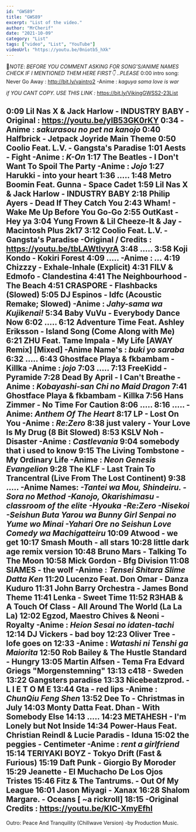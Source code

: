 ```yaml
---
id: "GWS89"
title: "GWS89"
excerpt: "List of the video."
author: "MrCherif"
date: "2021-10-09"
category: "List"
tags: ["video", "List", "YouTube"]
videoUrl: "https://youtu.be/0niotb5_hXk"
---
```

📌*NOTE*:
*BEFORE YOU COMMENT ASKING FOR SONG'S/ANIME NAMES CHECK IF I MENTIONED THEM HERE FIRST👇 ..PLEASE*
0:00 intro song: Never Go Away :
http://bit.ly/vaintro2
-Anime : *kaguya sama love is war*

*if YOU CANT COPY. USE THIS LINK :*
https://bit.ly/VikingGWSS2-23List

0:09 Lil Nas X & Jack Harlow - INDUSTRY BABY
-Original : https://youtu.be/yIB53GK0rKY
0:34
-Anime : *sakurasou no pet na kanojo*
0:40 Halfbrick - Jetpack Joyride Main Theme
0:50 Coolio Feat. L.V. - Gangsta's Paradise
1:01 Aests - Fight
-Anime : *K-On*
1:17 The Beatles - I Don't Want To Spoil The Party
-Anime : *Jojo*
1:27 Harukki - into your heart
1:36 .....
1:48 Metro Boomin Feat. Gunna - Space Cadet 
1:59 Lil Nas X & Jack Harlow - INDUSTRY BABY
2:18 Philip Ayers - Dead If They Catch You
2:43 Wham! - Wake Me Up Before You Go-Go
2:55 OutKast - Hey ya
3:04 Yung Frown & Lil Cheeze-It & Jay - Macintosh Plus 2k17
3:12 Coolio Feat. L.V. - Gangsta's Paradise 
-Original / Credits : https://youtu.be/tbLAWtlvyrA
3:48 .....
3:58 Koji Kondo - Kokiri Forest
4:09 .....
-Anime : *...*
4:19 Chizzzy - Exhale-Inhale (Explicit)
4:31 FILV & Edmofo - Clandestina
4:41 The Neighbourhood - The Beach
4:51 CRASPORE - Flashbacks (Slowed)
5:05 DJ Espinos - Idfc (Acoustic Remake; Slowed)
-Anime : *Jahy-sama wa Kujikenai!*
5:34 Baby VuVu - Everybody Dance Now
6:02 .....
6:12 Adventure Time Feat. Ashley Eriksson - Island Song (Come Along with Me)
6:21 ZHU Feat. Tame Impala - My Life [AWAY Remix] [Mixed]
-Anime Name's : *buki yo saraba*
6:32 .....
6:43 Ghostface Playa & fkbambam - Killka
-Anime : *jojo*
7:03 .....
7:13 FreeKidd - Pyramide
7:28 Dead By April - I Can't Breathe
-Anime : *Kobayashi-san Chi no Maid Dragon*
7:41 Ghostface Playa & fkbambam - Killka
7:56 Hans Zimmer - No Time For Caution
8:06 .....
8:16 .....
-Anime: *Anthem Of The Heart*
8:17 LP - Lost On You
-Anime : *Re:Zero*
8:38 just valery - Your Love Is My Drug (8 Bit Slowed)
8:53 KSLV Noh - Disaster
-Anime : *Castlevania*
9:04 somebody that i used to know
9:15 The Living Tombstone - My Ordinary Life
-Anime : *Neon Genesis Evangelion*
9:28 The KLF - Last Train To Trancentral (Live From The Lost Continent)
9:38 .....
-Anime Names: *-Tantei wa Mou, Shindeiru. 
-Sora no Method 
-Kanojo, Okarishimasu 
-classroom of the elite 
-Hyouka 
-Re:Zero 
-Nisekoi 
-Seishun Buta Yarou wa Bunny Girl Senpai no Yume wo Minai 
-Yahari Ore no Seishun Love Comedy wa Machigatteiru*
10:09 Atwood - we get
10:17 Smash Mouth - all stars
10:28 little dark age remix version
10:48 Bruno Mars - Talking To The Moon
10:58 Mick Gordon - Bfg Division
11:08 SIAMES - the wolf
-Anime : *Tensei Shitara Slime Datta Ken*
11:20 Lucenzo Feat. Don Omar - Danza Kuduro
11:31 John Barry Orchestra - James Bond Theme
11:41 Lenka - Sweet Time
11:52 R3HAB & A Touch Of Class - All Around The World (La La La)
12:02 Egzod, Maestro Chives & Neoni - Royalty
-Anime : *Heion Sesai no idaten-tachi*
12:14 DJ Vickers - bad boy
12:23 Oliver Tree - lofe goes on
12:33 
-Anime : *Watashi ni Tenshi ga Maiorita*
12:50 Rob Bailey & The Hustle Standard - Hungry
13:05 Martin Alfsen - Tema Fra Edvard Griegs "Morgenstemning"
13:13 c418 - Sweden
13:22 Gangsters paradise
13:33 Nicebeatzprod. - L I E T O M E
13:44 Gta - red lips
-Anime : *ChunQiu Feng Shen*
13:52 Dee To - Christmas in July
14:03 Monty Datta Feat. Dhan - With Somebody Else
14:13 .....
14:23 METAHESH - I'm Lonely but Not Inside
14:34 Power-Haus Feat. Christian Reindl & Lucie Paradis - Iduna
15:02 the peggies - Centimeter
-Anime : *rent a girlfriend*
15:14 TERIYAKI BOYZ - Tokyo Drift (Fast & Furious)
15:19 Daft Punk - Giorgio By Moroder
15:29 Jeanette - El Muchacho De Los Ojos Tristes
15:46 Fitz & The Tantrums. - Out Of My League
16:01 Jason Miyagi - Xanax
16:28 Shalom Margare. - Oceans
[ ~a rickroll]
18:15
-Original Credits : https://youtu.be/KIC-XmyEfhI
----
Outro: Peace And Tranquility (Chillwave Version) -by Production Music.
